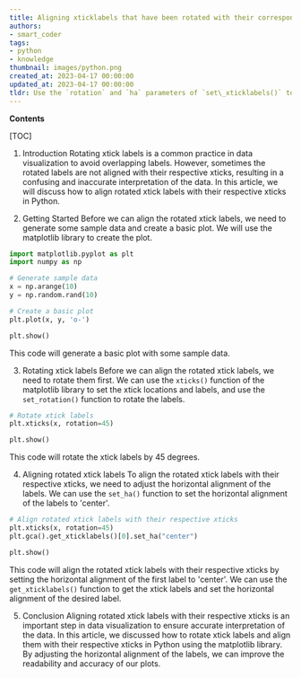 ```yaml
---
title: Aligning xticklabels that have been rotated with their corresponding xticks
authors:
- smart_coder
tags:
- python
- knowledge
thumbnail: images/python.png
created_at: 2023-04-17 00:00:00
updated_at: 2023-04-17 00:00:00
tldr: Use the `rotation` and `ha` parameters of `set\_xticklabels()` to adjust the angle and horizontal alignment of the xticklabels to match their respective xticks.
---
```


**Contents**

[TOC]

1. Introduction
Rotating xtick labels is a common practice in data visualization to avoid overlapping labels. However, sometimes the rotated labels are not aligned with their respective xticks, resulting in a confusing and inaccurate interpretation of the data. In this article, we will discuss how to align rotated xtick labels with their respective xticks in Python.

2. Getting Started
Before we can align the rotated xtick labels, we need to generate some sample data and create a basic plot. We will use the matplotlib library to create the plot.

``` python
import matplotlib.pyplot as plt
import numpy as np

# Generate sample data
x = np.arange(10)
y = np.random.rand(10)

# Create a basic plot
plt.plot(x, y, 'o-')

plt.show()
```

This code will generate a basic plot with some sample data.

3. Rotating xtick labels
Before we can align the rotated xtick labels, we need to rotate them first. We can use the `xticks()` function of the matplotlib library to set the xtick locations and labels, and use the `set_rotation()` function to rotate the labels.

``` python
# Rotate xtick labels
plt.xticks(x, rotation=45)

plt.show()
```

This code will rotate the xtick labels by 45 degrees.

4. Aligning rotated xtick labels
To align the rotated xtick labels with their respective xticks, we need to adjust the horizontal alignment of the labels. We can use the `set_ha()` function to set the horizontal alignment of the labels to 'center'.

``` python
# Align rotated xtick labels with their respective xticks
plt.xticks(x, rotation=45)
plt.gca().get_xticklabels()[0].set_ha("center")

plt.show()
```

This code will align the rotated xtick labels with their respective xticks by setting the horizontal alignment of the first label to 'center'. We can use the `get_xticklabels()` function to get the xtick labels and set the horizontal alignment of the desired label.

5. Conclusion
Aligning rotated xtick labels with their respective xticks is an important step in data visualization to ensure accurate interpretation of the data. In this article, we discussed how to rotate xtick labels and align them with their respective xticks in Python using the matplotlib library. By adjusting the horizontal alignment of the labels, we can improve the readability and accuracy of our plots.
